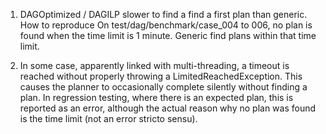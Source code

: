 1.  DAGOptimized / DAGILP slower to find a find a first plan than generic.
	How to reproduce
	On test/dag/benchmark/case_004 to 006, no plan is found when the time limit 
	is 1 minute. Generic find plans within that time limit.

2. In some case, apparently linked with multi-threading, a timeout is reached
without properly throwing a LimitedReachedException. This causes the planner to
occasionally complete silently without finding a plan. In regression testing,
where there is an expected plan, this is reported as an error, although the 
actual reason why no plan was found is the time limit (not an error 
stricto sensu). 